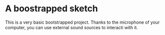 # A boostrapped sketch

This is a very basic bootstrapped project. Thanks to the microphone of your computer, you can use external sound sources to interacti with it.